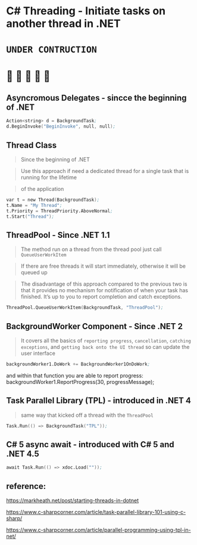 ﻿# C# Threading - Initiate tasks on another thread in .NET

# **`UNDER CONTRUCTION`**
# **:construction: :construction: :construction: :construction: :construction:**


## Asyncromous Delegates - sincce the beginning of .NET

```s
Action<string> d = BackgroundTask;
d.BeginInvoke("BeginInvoke", null, null);
```

## Thread Class 

> Since the beginning of .NET

> Use this approach if need a dedicated thread for a single task that is running for the lifetime 

> of the application

```s
var t = new Thread(BackgroundTask);
t.Name = "My Thread";
t.Priority = ThreadPriority.AboveNormal;
t.Start("Thread");
```

## ThreadPool - Since .NET 1.1

> The method run on a thread from the thread pool just call `QueueUserWorkItem`

> If there are free threads it will start immediately, otherwise it will be queued up

> The disadvantage of this approach compared to the previous two is that it provides no mechanism for notification of when your task has finished. It’s up to you to report completion and catch exceptions.

```s
ThreadPool.QueueUserWorkItem(BackgroundTask, "ThreadPool");
```

## BackgroundWorker Component - Since .NET 2

> It covers all the basics of `reporting progress`, `cancellation`, `catching exceptions`, and `getting back onto the UI thread` so can update the user interface

```s
backgroundWorker1.DoWork += BackgroundWorker1OnDoWork;
```
and within that function you are able to report progress:
backgroundWorker1.ReportProgress(30, progressMessage);




## Task Parallel Library (TPL) - introduced in .NET 4


> same way that  kicked off a thread with the `ThreadPool`

```s
Task.Run(() => BackgroundTask("TPL"));
```

## C# 5 async await - introduced with C# 5 and .NET 4.5

> 
```s
await Task.Run(() => xdoc.Load(""));
```



## reference:

https://markheath.net/post/starting-threads-in-dotnet

https://www.c-sharpcorner.com/article/task-parallel-library-101-using-c-sharp/

https://www.c-sharpcorner.com/article/parallel-programming-using-tpl-in-net/